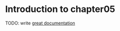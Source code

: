 # Introduction to chapter05

TODO: write [great documentation](http://jacobian.org/writing/great-documentation/what-to-write/)
